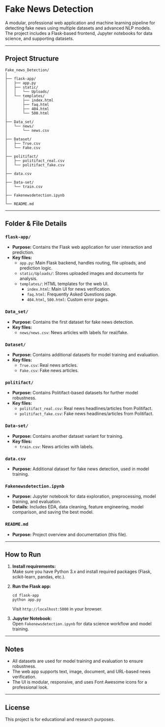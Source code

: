 # Fake News Detection

A modular, professional web application and machine learning pipeline for detecting fake news using multiple datasets and advanced NLP models. The project includes a Flask-based frontend, Jupyter notebooks for data science, and supporting datasets.

---

## Project Structure

```
Fake_news_Detection/
│
├── flask-app/
│   ├── app.py
│   ├── static/
│   │   └── Uploads/
│   └── templates/
│       ├── index.html
│       ├── faq.html
│       ├── 404.html
│       └── 500.html
│
├── Data_set/
│   └── news/
│       └── news.csv
│
├── Dataset/
│   ├── True.csv
│   └── Fake.csv
│
├── politifact/
│   ├── politifact_real.csv
│   └── politifact_fake.csv
│
├── data.csv
│
├── Data-set/
│   └── train.csv
│
├── Fakenewsdetection.ipynb
│
└── README.md
```

---

## Folder & File Details

### `flask-app/`
- **Purpose:** Contains the Flask web application for user interaction and prediction.
- **Key files:**
  - `app.py`: Main Flask backend, handles routing, file uploads, and prediction logic.
  - `static/Uploads/`: Stores uploaded images and documents for analysis.
  - `templates/`: HTML templates for the web UI.
    - `index.html`: Main UI for news verification.
    - `faq.html`: Frequently Asked Questions page.
    - `404.html`, `500.html`: Custom error pages.

### `Data_set/`
- **Purpose:** Contains the first dataset for fake news detection.
- **Key files:**
  - `news/news.csv`: News articles with labels for real/fake.

### `Dataset/`
- **Purpose:** Contains additional datasets for model training and evaluation.
- **Key files:**
  - `True.csv`: Real news articles.
  - `Fake.csv`: Fake news articles.

### `politifact/`
- **Purpose:** Contains Politifact-based datasets for further model robustness.
- **Key files:**
  - `politifact_real.csv`: Real news headlines/articles from Politifact.
  - `politifact_fake.csv`: Fake news headlines/articles from Politifact.

### `Data-set/`
- **Purpose:** Contains another dataset variant for training.
- **Key files:**
  - `train.csv`: News articles with labels.

### `data.csv`
- **Purpose:** Additional dataset for fake news detection, used in model training.

### `Fakenewsdetection.ipynb`
- **Purpose:** Jupyter notebook for data exploration, preprocessing, model training, and evaluation.
- **Details:** Includes EDA, data cleaning, feature engineering, model comparison, and saving the best model.

### `README.md`
- **Purpose:** Project overview and documentation (this file).

---

## How to Run

1. **Install requirements:**  
   Make sure you have Python 3.x and install required packages (Flask, scikit-learn, pandas, etc.).

2. **Run the Flask app:**  
   ```
   cd flask-app
   python app.py
   ```
   Visit `http://localhost:5000` in your browser.

3. **Jupyter Notebook:**  
   Open `Fakenewsdetection.ipynb` for data science workflow and model training.

---

## Notes

- All datasets are used for model training and evaluation to ensure robustness.
- The web app supports text, image, document, and URL-based news verification.
- The UI is modular, responsive, and uses Font Awesome icons for a professional look.

---

## License

This project is for educational and research purposes.
